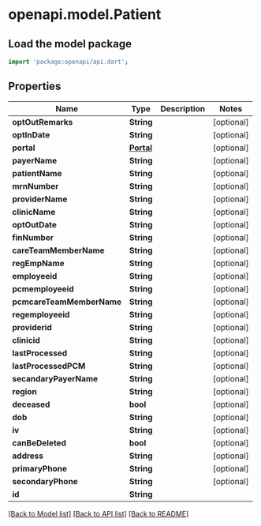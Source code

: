 # openapi.model.Patient

## Load the model package
```dart
import 'package:openapi/api.dart';
```

## Properties
Name | Type | Description | Notes
------------ | ------------- | ------------- | -------------
**optOutRemarks** | **String** |  | [optional] 
**optInDate** | **String** |  | [optional] 
**portal** | [**Portal**](Portal.md) |  | [optional] 
**payerName** | **String** |  | [optional] 
**patientName** | **String** |  | [optional] 
**mrnNumber** | **String** |  | [optional] 
**providerName** | **String** |  | [optional] 
**clinicName** | **String** |  | [optional] 
**optOutDate** | **String** |  | [optional] 
**finNumber** | **String** |  | [optional] 
**careTeamMemberName** | **String** |  | [optional] 
**regEmpName** | **String** |  | [optional] 
**employeeid** | **String** |  | [optional] 
**pcmemployeeid** | **String** |  | [optional] 
**pcmcareTeamMemberName** | **String** |  | [optional] 
**regemployeeid** | **String** |  | [optional] 
**providerid** | **String** |  | [optional] 
**clinicid** | **String** |  | [optional] 
**lastProcessed** | **String** |  | [optional] 
**lastProcessedPCM** | **String** |  | [optional] 
**secandaryPayerName** | **String** |  | [optional] 
**region** | **String** |  | [optional] 
**deceased** | **bool** |  | [optional] 
**dob** | **String** |  | [optional] 
**iv** | **String** |  | [optional] 
**canBeDeleted** | **bool** |  | [optional] 
**address** | **String** |  | [optional] 
**primaryPhone** | **String** |  | [optional] 
**secondaryPhone** | **String** |  | [optional] 
**id** | **String** |  | 

[[Back to Model list]](../README.md#documentation-for-models) [[Back to API list]](../README.md#documentation-for-api-endpoints) [[Back to README]](../README.md)


